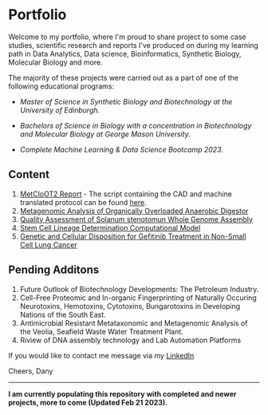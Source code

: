 # Portfolio

Welcome to my portfolio, where I'm proud to share project to some case studies, scientific research and reports I've produced on during my learning path in Data Analytics, Data science, Bioinformatics, Synthetic Biology, Molecular Biology and more. 

The majority of these projects were carried out as a part of one of the following educational programs: 

* *Master of Science in Synthetic Biology and Biotechnology at the University of Edinburgh.* 

* *Bachelors of Science in Biology with a concentration in Biotechnology and Molecular Biology at George Mason University.*

* *Complete Machine Learning & Data Science Bootcamp 2023.*

## Content
1. [MetCloOT2 Report](https://github.com/DanyMatute/Portfolio/tree/main/MetCloOT2%20Report) - The script containing the CAD and machine translated protocol can be found [here](https://github.com/Edinburgh-Genome-Foundry/OT2Metclo).
2. [Metagenomic Analysis of Organically Overloaded Anaerobic Digestor](https://github.com/DanyMatute/Portfolio/tree/main/Metagenomic%20Analysis%20of%20Organically%20Overloaded%20Anaerobic%20Digestor)
3. [Quality Assessment of Solanum stenotomun Whole Genome Assembly](https://github.com/DanyMatute/Portfolio/tree/main/Quality%20Assessment%20of%20Solanum%20stenotomun)
4. [Stem Cell Lineage Determination Computational Model](https://github.com/DanyMatute/Portfolio/tree/main/Stem%20Cell%20Lineage%20Determination%20Computational%20Model)
5. [Genetic and Cellular Disposition for Gefitinib Treatment in Non-Small Cell Lung Cancer](https://github.com/DanyMatute/Portfolio/tree/main/Genetic%20and%20Cellular%20Disposition%20for%20Gefitinib%20Treatment%20in%20Non-Small%20Cell%20Lung%20Cancer)

## Pending Additons
1. Future Outlook of Biotechnology Developments: The Petroleum Industry.
2. Cell-Free Proteomic and In-organic Fingerprinting of Naturally Occuring Neurotoxins, Hemotoxins, Cytotoxins, Bungarotoxins in Developing Nations of the South East. 
3. Antimicrobial Resistant Metataxonomic and Metagenomic Analysis of the Veolia, Seafield Waste Water Treatment Plant.
4. Riview of DNA assembly technology and Lab Automation Platforms




If you would like to contact me message via my [LinkedIn](https://www.linkedin.com/in/dmatute/) 

Cheers,
Dany

---

**I am currently populating this repository with completed and newer projects, more to come (Updated Feb 21 2023).** 
